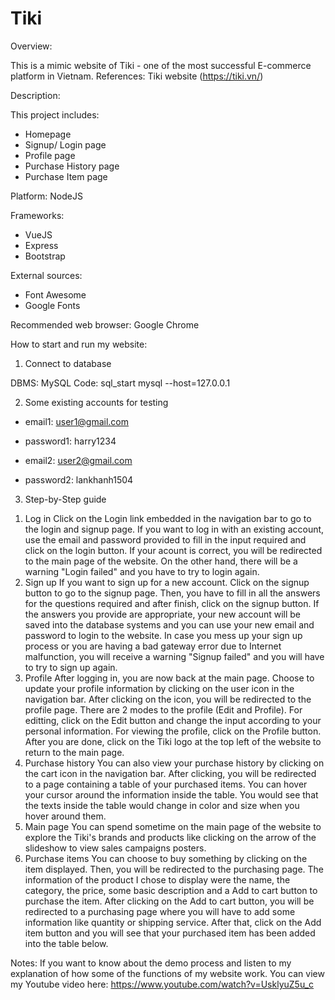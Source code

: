 # Tiki
Overview:

This is a mimic website of Tiki - one of the most successful E-commerce platform in Vietnam.
References: Tiki website (https://tiki.vn/)

Description:

This project includes:
- Homepage
- Signup/ Login page
- Profile page
- Purchase History page
- Purchase Item page

Platform: NodeJS

Frameworks:
- VueJS
- Express
- Bootstrap

External sources:
- Font Awesome
- Google Fonts

Recommended web browser: Google Chrome

How to start and run my website:

1. Connect to database

DBMS: MySQL
Code: 
sql_start
mysql --host=127.0.0.1

2. Some existing accounts for testing
- email1: user1@gmail.com
- password1: harry1234

- email2: user2@gmail.com
- password2: lankhanh1504

3. Step-by-Step guide

1) Log in
Click on the Login link embedded in the navigation bar to go to the login and signup page. If you want to log in with an existing account, use the email and password provided to fill in the input required and click on the login button. If your acount is correct, you will be redirected to the main page of the website. On the other hand, there will be a warning "Login failed" and you have to try to login again.
2) Sign up
If you want to sign up for a new account. Click on the signup button to go to the signup page. Then, you have to fill in all the answers for the questions required and after finish, click on the signup button. If the answers you provide are appropriate, your new account will be saved into the database systems and you can use your new email and password to login to the website. In case you mess up your sign up process or you are having a bad gateway error due to Internet malfunction, you will receive a warning "Signup failed" and you will have to try to sign up again.
3) Profile
After logging in, you are now back at the main page. Choose to update your profile information by clicking on the user icon in the navigation bar. After clicking on the icon, you will be redirected to the profile page. There are 2 modes to the profile (Edit and Profile). For editting, click on the Edit button and change the input according to your personal information. For viewing the profile, click on the Profile button. After you are done, click on the Tiki logo at the top left of the website to return to the main page.
4) Purchase history
You can also view your purchase history by clicking on the cart icon in the navigation bar. After clicking, you will be redirected to a page containing a table of your purchased items. You can hover your cursor around the information inside the table. You would see that the texts inside the table would change in color and size when you hover around them.
5) Main page
You can spend sometime on the main page of the website to explore the Tiki's brands and products like clicking on the arrow of the slideshow to view sales campaigns posters. 
6) Purchase items
You can choose to buy something by clicking on the item displayed. Then, you will be redirected to the purchasing page. The information of the product I chose to display were the name, the category, the price, some basic description and a Add to cart button to purchase the item. After clicking on the Add to cart button, you will be redirected to a purchasing page where you will have to add some information like quantity or shipping service. After that, click on the Add item button and you will see that your purchased item has been added into the table below.


Notes:
If you want to know about the demo process and listen to my explanation of how some of the functions of my website work. You can view my Youtube video here: https://www.youtube.com/watch?v=UsklyuZ5u_c


